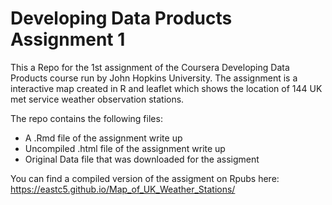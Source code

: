 # Developing Data Products Assignment 1

This a Repo for the 1st assignment of the Coursera Developing Data Products course  run by John Hopkins University. The assignment is a interactive map created in R and leaflet which shows the location of 144 UK met service weather observation stations.

The repo contains the following files: 

* A .Rmd file of the assignment write up 
* Uncompiled .html file of the assignment write up
* Original Data file that was downloaded for the assigment
 

You can find a compiled version of the assigment on Rpubs here: https://eastc5.github.io/Map_of_UK_Weather_Stations/

